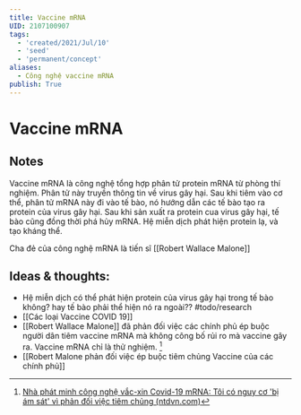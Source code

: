 ```yaml
---
title: Vaccine mRNA
UID: 2107100907
tags:
  - 'created/2021/Jul/10'
  - 'seed'
  - 'permanent/concept'
aliases:
  - Công nghệ vaccine mRNA
publish: True
---
```

# Vaccine mRNA

## Notes
Vaccine mRNA là công nghệ tổng hợp phân tử protein mRNA từ phòng thí nghiệm. Phân tử này truyền thông tin về virus gây hại. Sau khi tiêm vào cơ thể, phân tử mRNA này đi vào tế bào, nó hướng dẫn các tế bào tạo ra protein của virus gây hại. Sau khi sản xuất ra protein cua virus gây hại, tế bào cũng đồng thời phá hủy mRNA. Hệ miễn dịch phát hiện protein lạ, và tạo kháng thể.

Cha đẻ của công nghệ mRNA là tiến sĩ [[Robert Wallace Malone]]

## Ideas & thoughts:
- Hệ miễn dịch có thể phát hiện protein của virus gây hại trong tế bào không? hay tế bào phải thể hiện nó ra ngoài?? #todo/research 
- [[Các loại Vaccine COVID 19]]
- [[Robert Wallace Malone]] đã phản đối việc các chính phủ ép buộc người dân tiêm vaccine mRNA mà không công bố rủi ro mà vaccine gây ra. Vaccine mRNA chỉ là thử nghiệm. [^1]
- [[Robert Malone phản đối việc ép buộc tiêm chủng Vaccine của các chính phủ]]

[^1]: [Nhà phát minh công nghệ vắc-xin Covid-19 mRNA: Tôi có nguy cơ 'bị ám sát' vì phản đối việc tiêm chủng (ntdvn.com)](https://www.ntdvn.com/suc-khoe/nha-phat-minh-cong-nghe-vac-xin-covid-19-mrna-toi-co-nguy-co-bi-am-sat-vi-phan-doi-viec-tiem-chung-217990.html)
